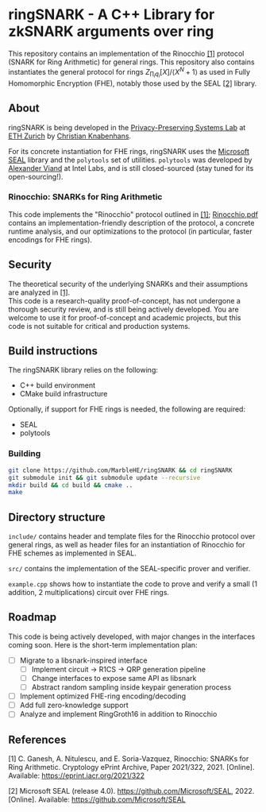 # ringSNARK - A C++ Library for zkSNARK arguments over ring
This repository contains an implementation of the Rinocchio [[1]](#1) protocol (SNARK for Ring Arithmetic) for general rings. 
This repository also contains instantiates the general protocol for rings $Z_{\prod_i q_i}[X]/\langle X^N+1\rangle$ as used in Fully Homomorphic Encryption (FHE), notably those used by the SEAL [[2]](#2) library. 


## About
ringSNARK is being developed in the [Privacy-Preserving Systems Lab](https://pps-lab.com) at [ETH Zurich](https://ethz.ch/en.html) by [Christian Knabenhans](https://cknabs.github.io). 

For its concrete instantiation for FHE rings, ringSNARK uses the [Microsoft SEAL](https://github.com/microsoft/SEAL) library and the `polytools` set of utilities. `polytools` was developed by [Alexander Viand](https://pps-lab.com/people/alexanderviand/) at Intel Labs, and is still closed-sourced (stay tuned for its open-sourcing!). 

### Rinocchio: SNARKs for Ring Arithmetic
This code implements the "Rinocchio" protocol outlined in [[1]](#1); [Rinocchio.pdf](/blob/master/Rinocchio.pdf) contains an implementation-friendly description of the protocol, a concrete runtime analysis, and our optimizations to the protocol (in particular, faster encodings for FHE rings). 

## Security

The theoretical security of the underlying SNARKs and their assumptions are analyzed in [[1]](#1).  
This code is a research-quality proof-of-concept, has not undergone a thorough security review, and is still being actively developed. 
You are welcome to use it for proof-of-concept and academic projects, but this code is not suitable for critical and production systems. 

## Build instructions

The ringSNARK library relies on the following:
- C++ build environment
- CMake build infrastructure

Optionally, if support for FHE rings is needed, the following are required: 
- SEAL
- polytools

### Building
```bash
git clone https://github.com/MarbleHE/ringSNARK && cd ringSNARK
git submodule init && git submodule update --recursive
mkdir build && cd build && cmake ..
make
```

## Directory structure 
`include/` contains header and template files for the Rinocchio protocol over general rings, as well as header files for an instantiation of Rinocchio for FHE schemes as implemented in SEAL. 

`src/` contains the implementation of the SEAL-specific prover and verifier. 

`example.cpp` shows how to instantiate the code to prove and verify a small (1 addition, 2 multiplications) circuit over FHE rings. 

## Roadmap
This code is being actively developed, with major changes in the interfaces coming soon. Here is the short-term implementation plan: 

- [ ] Migrate to a libsnark-inspired interface
  - [ ] Implement circuit -> R1CS -> QRP generation pipeline
  - [ ] Change interfaces to expose same API as libsnark
  - [ ] Abstract random sampling inside keypair generation process
- [ ] Implement optimized FHE-ring encoding/decoding
- [ ] Add full zero-knowledge support
- [ ] Analyze and implement RingGroth16 in addition to Rinocchio

## References

<a id="1">[1]</a> C. Ganesh, A. Nitulescu, and E. Soria-Vazquez, Rinocchio: SNARKs for Ring Arithmetic. Cryptology ePrint Archive, Paper 2021/322, 2021. [Online]. Available: https://eprint.iacr.org/2021/322

<a id="2">[2]</a> Microsoft SEAL (release 4.0). https://github.com/Microsoft/SEAL, 2022. [Online]. Available: https://github.com/Microsoft/SEAL 
